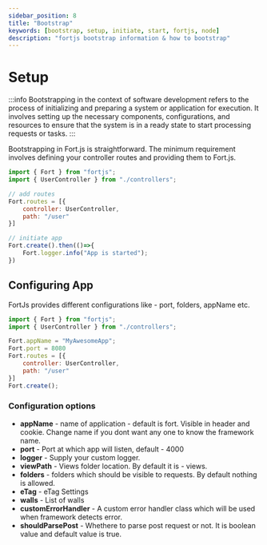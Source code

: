 ```yaml
---
sidebar_position: 8
title: "Bootstrap"
keywords: [bootstrap, setup, initiate, start, fortjs, node]
description: "fortjs bootstrap information & how to bootstrap"
---
```


# Setup

:::info
Bootstrapping in the context of software development refers to the process of initializing and preparing a system or application for execution. It involves setting up the necessary components, configurations, and resources to ensure that the system is in a ready state to start processing requests or tasks.
:::

Bootstrapping in Fort.js is straightforward. The minimum requirement involves defining your controller routes and providing them to Fort.js.

```js
import { Fort } from "fortjs";
import { UserController } from "./controllers";

// add routes
Fort.routes = [{
    controller: UserController,
    path: "/user"
}]

// initiate app
Fort.create().then(()=>{
    Fort.logger.info("App is started");
})
```

## Configuring App

FortJs provides different configurations like - port, folders, appName etc.

```js
import { Fort } from "fortjs";
import { UserController } from "./controllers";

Fort.appName = "MyAwesomeApp";
Fort.port = 8080
Fort.routes = [{
    controller: UserController,
    path: "/user"
}]
Fort.create();
```

### Configuration options

* **appName** - name of application - default is fort. Visible in header and cookie. Change name if you dont want any one to know the framework name.
* **port** - Port at which app will listen, default - 4000
* **logger** - Supply your custom logger.
* **viewPath** - Views folder location. By default it is - views.
* **folders** - folders which should be visible to requests. By default nothing is allowed.
* **eTag** - eTag Settings
* **walls** - List of walls
* **customErrorHandler** - A custom error handler class which will be used when framework detects error.
* **shouldParsePost** - Whethere to parse post request or not. It is boolean value and default value is true.